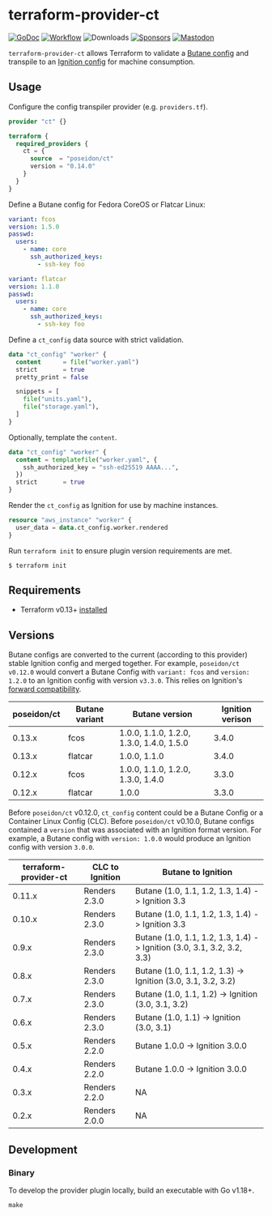 # terraform-provider-ct
[![GoDoc](https://pkg.go.dev/badge/github.com/poseidon/terraform-provider-ct.svg)](https://pkg.go.dev/github.com/poseidon/terraform-provider-ct)
[![Workflow](https://github.com/poseidon/terraform-provider-ct/actions/workflows/test.yaml/badge.svg)](https://github.com/poseidon/terraform-provider-ct/actions/workflows/test.yaml?query=branch%3Amain)
![Downloads](https://img.shields.io/github/downloads/poseidon/terraform-provider-ct/total)
[![Sponsors](https://img.shields.io/github/sponsors/poseidon?logo=github)](https://github.com/sponsors/poseidon)
[![Mastodon](https://img.shields.io/badge/follow-news-6364ff?logo=mastodon)](https://fosstodon.org/@poseidon)

`terraform-provider-ct` allows Terraform to validate a [Butane config](https://coreos.github.io/butane/specs/) and transpile to an [Ignition config](https://coreos.github.io/ignition/) for machine consumption.

## Usage

Configure the config transpiler provider (e.g. `providers.tf`).

```tf
provider "ct" {}

terraform {
  required_providers {
    ct = {
      source  = "poseidon/ct"
      version = "0.14.0"
    }
  }
}
```

Define a Butane config for Fedora CoreOS or Flatcar Linux:

```yaml
variant: fcos
version: 1.5.0
passwd:
  users:
    - name: core
      ssh_authorized_keys:
        - ssh-key foo
```

```yaml
variant: flatcar
version: 1.1.0
passwd:
  users:
    - name: core
      ssh_authorized_keys:
        - ssh-key foo
```

Define a `ct_config` data source with strict validation.

```tf
data "ct_config" "worker" {
  content      = file("worker.yaml")
  strict       = true
  pretty_print = false

  snippets = [
    file("units.yaml"),
    file("storage.yaml"),
  ]
}
```

Optionally, template the `content`.

```tf
data "ct_config" "worker" {
  content = templatefile("worker.yaml", {
    ssh_authorized_key = "ssh-ed25519 AAAA...",
  })
  strict       = true
}
```

Render the `ct_config` as Ignition for use by machine instances.

```tf
resource "aws_instance" "worker" {
  user_data = data.ct_config.worker.rendered
}
```

Run `terraform init` to ensure plugin version requirements are met.

```
$ terraform init
```

## Requirements

* Terraform v0.13+ [installed](https://www.terraform.io/downloads.html)

## Versions

Butane configs are converted to the current (according to this provider) stable Ignition config and merged together. For example, `poseidon/ct` `v0.12.0` would convert a Butane Config with `variant: fcos` and `version: 1.2.0` to an Ignition config with version `v3.3.0`. This relies on Ignition's [forward compatibility](https://github.com/coreos/ignition/blob/main/config/v3_3/config.go#L61).

| poseidon/ct           | Butane variant | Butane version | Ignition verison |
|-----------------------|----------------|----------------|------------------|
| 0.13.x                | fcos    | 1.0.0, 1.1.0, 1.2.0, 1.3.0, 1.4.0, 1.5.0 | 3.4.0 |
| 0.13.x                | flatcar | 1.0.0, 1.1.0                      | 3.4.0 |
| 0.12.x                | fcos    | 1.0.0, 1.1.0, 1.2.0, 1.3.0, 1.4.0 | 3.3.0 |
| 0.12.x                | flatcar | 1.0.0                             | 3.3.0 |

Before `poseidon/ct` v0.12.0, `ct_config` content could be a Butane Config or a Container Linux Config (CLC). Before `poseidon/ct` v0.10.0, Butane configs contained a `version` that was associated with an Ignition format version. For example, a Butane config with `version: 1.0.0` would produce an Ignition config with version `3.0.0`.

| terraform-provider-ct | CLC to Ignition     | Butane to Ignition    |
|-----------------------|---------------------|--------------------|
| 0.11.x                | Renders 2.3.0       | Butane (1.0, 1.1, 1.2, 1.3, 1.4) -> Ignition 3.3 |
| 0.10.x                | Renders 2.3.0       | Butane (1.0, 1.1, 1.2, 1.3, 1.4) -> Ignition 3.3 |
| 0.9.x                 | Renders 2.3.0       | Butane (1.0, 1.1, 1.2, 1.3, 1.4) -> Ignition (3.0, 3.1, 3.2, 3.2, 3.3)
| 0.8.x                 | Renders 2.3.0       | Butane (1.0, 1.1, 1.2, 1.3) -> Ignition (3.0, 3.1, 3.2, 3.2)
| 0.7.x                 | Renders 2.3.0       | Butane (1.0, 1.1, 1.2) -> Ignition (3.0, 3.1, 3.2) |
| 0.6.x                 | Renders 2.3.0       | Butane (1.0, 1.1) -> Ignition (3.0, 3.1) |
| 0.5.x                 | Renders 2.2.0       | Butane 1.0.0 -> Ignition 3.0.0 |
| 0.4.x                 | Renders 2.2.0       | Butane 1.0.0 -> Ignition 3.0.0 |
| 0.3.x                 | Renders 2.2.0       | NA                 |
| 0.2.x                 | Renders 2.0.0       | NA                 |

## Development

### Binary

To develop the provider plugin locally, build an executable with Go v1.18+.

```
make
```
